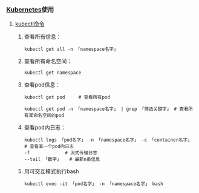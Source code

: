 ### [Kubernetes](https://github.com/kubernetes/kubernetes)使用

1. [kubectl命令](https://kubernetes.io/docs/reference/generated/kubectl/kubectl-commands)

    1. 查看所有信息：

        `kubectl get all -n 「namespace名字」`
    1. 查看所有命名空间：

        `kubectl get namespace`
    2. 查看pod信息：

        ```shell
        kubectl get pod     # 查看所有pod

        kubectl get pod -n 「namespace名字」 | grep 「筛选关键字」 # 查看所有某命名空间的pod
        ```
    3. 查看pod内日志：

        ```shell
        kubectl logs 「pod名字」 -n 「namespace名字」 -c 「container名字」  # 查看某一个pod内日志
        -f             # 流式传输日志
        --tail 「数字」   # 最新n条信息
        ```
    3. 用可交互模式执行bash

        `kubectl exec -it 「pod名字」 -n 「namespace名字」 bash`
